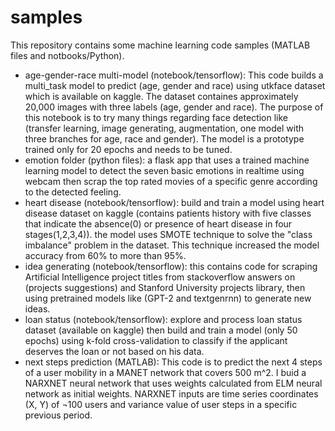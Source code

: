 # samples
This repository contains some machine learning code samples (MATLAB files and notbooks/Python).
- age-gender-race multi-model (notebook/tensorflow): 
 This code builds a multi_task model to predict (age, gender and race) using utkface dataset which is available on kaggle. The dataset containes approximately 20,000 images with three labels (age, gender and race).
 The purpose of this notebook is to try many things regarding face detection like (transfer learning, image generating, augmentation, one model with three branches for age, race and gender).
 The model is a prototype trained only for 20 epochs and needs to be tuned.
- emotion folder (python files): a flask app that uses a trained machine learning model to detect the seven basic emotions in realtime using webcam then scrap the top rated movies of a specific genre according to the detected feeling.
- heart disease (notebook/tensorflow): build and train a model using heart disease dataset on kaggle (contains patients history with five classes that indicate the absence(0) or presence of heart disease in four stages(1,2,3,4)).
the model uses SMOTE technique to solve the "class imbalance" problem in the dataset. This technique increased the model accuracy from 60% to more than 95%.
- idea generating (notebook/tensorflow): this contains code for scraping Artificial Intelligence project titles from stackoverflow answers on (projects suggestions) and Stanford University projects library, then using pretrained models like (GPT-2 and textgenrnn) to generate new ideas.
- loan status (notebook/tensorflow): explore and process loan status dataset (available on kaggle) then build and train a model (only 50 epochs) using k-fold cross-validation to classify if the applicant deserves the loan or not based on his data.
- next steps prediction (MATLAB): This code is to predict the next 4 steps of a user mobility in a MANET network that covers 500 m^2. I buid a NARXNET neural network that uses weights calculated from ELM neural network as initial weights. NARXNET inputs are time series coordinates (X, Y) of ¬100 users and variance value of user steps in a specific previous period.
